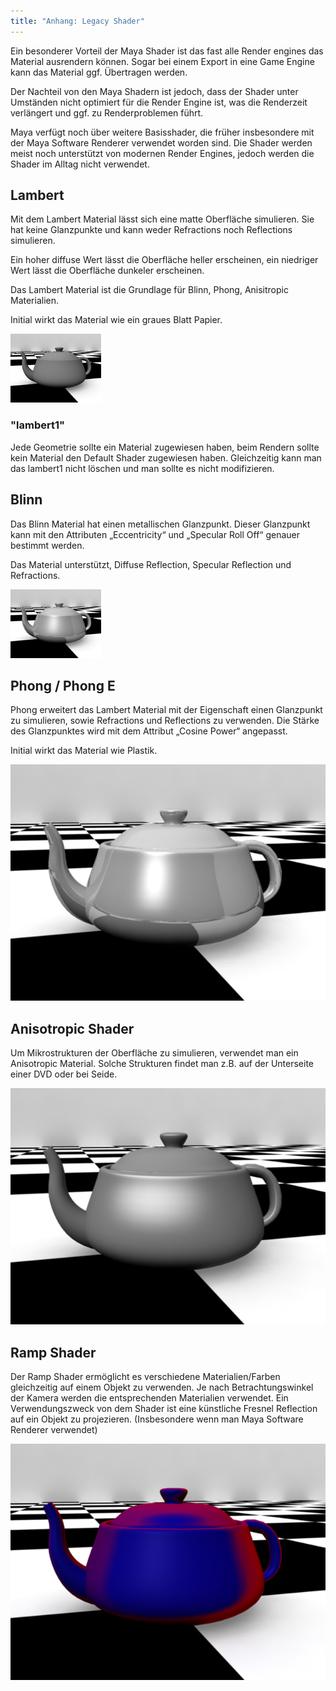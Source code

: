 ```yaml
---
title: "Anhang: Legacy Shader"
---
```


Ein besonderer Vorteil der Maya Shader ist das fast alle Render engines das Material ausrendern können.
Sogar bei einem Export in eine Game Engine kann das Material ggf. Übertragen werden.

Der Nachteil von den Maya Shadern ist jedoch, dass der Shader unter Umständen nicht optimiert für die Render Engine ist,
was die Renderzeit verlängert und ggf. zu Renderproblemen führt.

Maya verfügt noch über weitere Basisshader, die früher insbesondere mit der Maya Software Renderer verwendet worden sind.
Die Shader werden meist noch unterstützt von modernen Render Engines, jedoch werden die Shader im Alltag nicht verwendet.


## Lambert

Mit dem Lambert Material lässt sich eine matte Oberfläche simulieren.
Sie hat keine Glanzpunkte und kann weder Refractions noch Reflections simulieren.

Ein hoher diffuse Wert lässt die Oberfläche heller erscheinen, ein niedriger Wert lässt die Oberfläche dunkeler erscheinen.

Das Lambert Material ist die Grundlage für Blinn, Phong, Anisitropic Materialien.

Initial wirkt das Material wie ein graues Blatt Papier.

![Lambert](../../../assets/07_shading/images/03_mayabasic/lambert.png)

### "lambert1"

Jede Geometrie sollte ein Material zugewiesen haben, beim Rendern sollte kein Material den Default Shader zugewiesen haben.
Gleichzeitig kann man das lambert1 nicht löschen und man sollte es nicht modifizieren.

## Blinn

Das Blinn Material hat einen metallischen Glanzpunkt.
Dieser Glanzpunkt kann mit den Attributen „Eccentricity“ und „Specular Roll Off“ genauer bestimmt werden.

Das Material unterstützt, Diffuse Reflection, Specular Reflection und Refractions.

![Blinn](../../../assets/07_shading/images/03_mayabasic/blinn.png)


## Phong / Phong E

Phong erweitert das Lambert Material mit der Eigenschaft einen Glanzpunkt zu simulieren,
sowie Refractions und Reflections zu verwenden.
Die Stärke des Glanzpunktes wird mit dem Attribut „Cosine Power“ angepasst.

Initial wirkt das Material wie Plastik.

![Phong](../../../assets/a_anhang/images/shading/phong.png)

## Anisotropic Shader

Um Mikrostrukturen der Oberfläche zu simulieren, verwendet man ein Anisotropic Material.
Solche Strukturen findet man z.B. auf der Unterseite einer DVD oder bei Seide.

![Anisotropic](../../../assets/a_anhang/images/shading/anisotropic.png)

## Ramp Shader

Der Ramp Shader ermöglicht es verschiedene Materialien/Farben gleichzeitig auf einem Objekt zu verwenden. Je nach Betrachtungswinkel der Kamera werden die entsprechenden Materialien verwendet. Ein Verwendungszweck von dem Shader ist eine künstliche Fresnel Reflection auf ein Objekt zu projezieren. (Insbesondere wenn man Maya Software Renderer verwendet)

![Ramp Shader](../../../assets/a_anhang/images/shading/rampshader.png)
